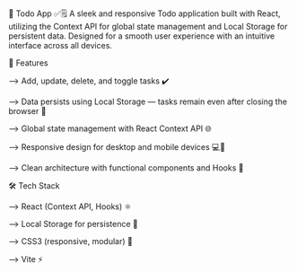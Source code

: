 📝 Todo App ✅🗒️
A sleek and responsive Todo application built with React, utilizing the Context API for global state management and Local Storage for persistent data. Designed for a smooth user experience with an intuitive interface across all devices.

🚀 Features

--> Add, update, delete, and toggle tasks ✔️

--> Data persists using Local Storage — tasks remain even after closing the browser 🔄

--> Global state management with React Context API 🌐

--> Responsive design for desktop and mobile devices 💻📱

--> Clean architecture with functional components and Hooks 🎯

🛠 Tech Stack

--> React (Context API, Hooks) ⚛️

--> Local Storage for persistence 💾

--> CSS3 (responsive, modular) 🎨

--> Vite ⚡

